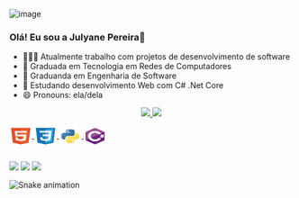

![image](https://user-images.githubusercontent.com/87590342/200137421-8668f64d-e6a5-4e1d-90fb-e8351c7f89a7.png)
### Olá! Eu sou a Julyane Pereira👋

- 👩🏾‍💼 Atualmente trabalho com projetos de desenvolvimento de software
- 🔭 Graduada em Tecnologia em Redes de Computadores
- 🔭 Graduanda em Engenharia de Software
- 🌱 Estudando desenvolvimento Web com C# .Net Core
- 😄 Pronouns: ela/dela



<div align="center">
  <a href="https://github.com/julypereira">
  <img width="48%" src="https://github-readme-stats.vercel.app/api?username=julypereira&show_icons=true&theme=dracula&include_all_commits=true&count_private=true">
  <img width="48%" src="https://github-readme-stats.vercel.app/api/top-langs/?username=julypereira&layout=compact&langs_count=7&theme=dracula">
  
</div>
<div style="display: inline_block"><br>
  <img align="center" alt="Rafa-HTML" height="30" width="40" src="https://raw.githubusercontent.com/devicons/devicon/master/icons/html5/html5-original.svg">
  <img align="center" alt="Rafa-CSS" height="30" width="40" src="https://raw.githubusercontent.com/devicons/devicon/master/icons/css3/css3-original.svg">
  <img align="center" alt="Rafa-Python" height="30" width="40" src="https://raw.githubusercontent.com/devicons/devicon/master/icons/python/python-original.svg">
  <img align="center" alt="Rafa-Csharp" height="30" width="40" src="https://raw.githubusercontent.com/devicons/devicon/master/icons/csharp/csharp-original.svg">
  
</div>
  
  ##
 
<div> 
  <a href="https://instagram.com/julyane.ps" target="_blank"><img src="https://img.shields.io/badge/-Instagram-%23E4405F?style=for-the-badge&logo=instagram&logoColor=white" target="_blank"></a>
  <a href = "mailto:eng.julyane@gmail.com"><img src="https://img.shields.io/badge/-Gmail-%23333?style=for-the-badge&logo=gmail&logoColor=white" target="_blank"></a>
  <a href="https://www.linkedin.com/in/julyane-pereira-da-silva-712a97a1" target="_blank"><img src="https://img.shields.io/badge/-LinkedIn-%230077B5?style=for-the-badge&logo=linkedin&logoColor=white" target="_blank"></a> 
 
![Snake animation](https://github.com/julypereira/julypereira/blob/output/github-contribution-grid-snake.svg)
 
</div>
